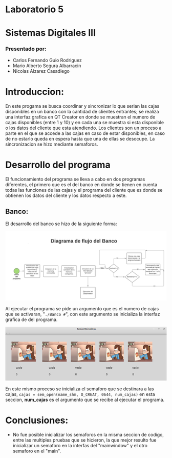 # Laboratorio 5 
# Sistemas Digitales III

### Presentado por:

- Carlos Fernando Guio Rodriguez
- Mario Alberto Segura Albarracin
- Nicolas Alzarez Casadiego

# Introduccion:
	
En este progama se busca coordinar y sincronizar lo que serian las cajas disponibles en un banco con la cantidad de clientes entrantes; se realiza una interfaz grafica en QT Creator en donde se muestran el numero de cajas disponibles (entre 1 y 10) y en cada una se muestra si esta disponible o los datos del cliente que esta atendiendo.
Los clientes son un proceso a parte en el que se accede a las cajas en caso de estar disponibles, en caso de no estarlo queda en espera hasta que una de ellas se desocupe. La sincronizacion se hizo mediante semaforos.

# Desarrollo del programa

El funcionamiento del programa se lleva a cabo en dos programas diferentes, el primero que es el del banco en donde se tienen en cuenta todas las funciones de las cajas y el programa del cliente que es donde se obtienen los datos del cliente y los datos respecto a este.

## Banco:

El desarrollo del banco se hizo de la siguiente forma:

![Screenshot](Flujo_banco.png)

Al ejecutar el programa se pide un argumento que es el numero de cajas que se activaran, "`./Banco #`", con este argumento se inicializa la interfaz grafica de del programa. 

![Screenshot](interfaz.png)
 
En este mismo proceso se inicializa el semaforo que se destinara a las cajas, `cajas = sem_open(name_shm, O_CREAT, 0644, num_cajas)` en esta seccion, **num_cajas** es el argumento que se recibe al ejecutar el programa.


# Conclusiones:
	
- No fue posible inicializar los semaforos en la misma seccion de codigo, entre las multiples pruebas que se hicieron, la que mejor resulto fue inicializar un semaforo en la interfas del "mainwindow" y el otro semaforo en el "main".


	




















